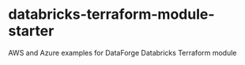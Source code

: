 # databricks-terraform-module-starter
AWS and Azure examples for DataForge Databricks Terraform module

